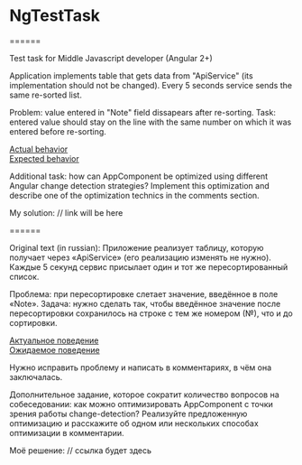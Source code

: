 # NgTestTask

======

Test task for Middle Javascript developer (Angular 2+)

Application implements table that gets data from "ApiService" (its implementation should not be changed). Every 5 seconds service
sends the same re-sorted list.

Problem: value entered in "Note" field dissapears after re-sorting.
Task: entered value should stay on the line with the same number on which it was entered before re-sorting.

<a href="https://mznpk1k6jj.codesandbox.io/" target="_blank">Actual behavior</a>
<br>
<a href="https://734qx193vj.codesandbox.io/" target="_blank">Expected behavior</a>

Additional task: how can AppComponent be optimized using different Angular change detection strategies? Implement this optimization and describe one of the optimization technics in the comments section.

My solution: // link will be here

======

Original text (in russian):
Приложение реализует таблицу, которую получает через «ApiService» (его реализацию изменять не нужно). Каждые 5 секунд сервис присылает один и тот же пересортированный список.

Проблема: при пересортировке слетает значение, введённое в поле «Note».
Задача: нужно сделать так, чтобы введённое значение после пересортировки сохранилось на строке с тем же номером (№), что и до сортировки.

<a href="https://mznpk1k6jj.codesandbox.io/" target="_blank">Актуальное поведение</a>
<br>
<a href="https://734qx193vj.codesandbox.io/" target="_blank">Ожидаемое поведение</a>

Нужно исправить проблему и написать в комментариях, в чём она заключалась.

Дополнительное задание, которое сократит количество вопросов на собеседовании: как можно оптимизировать AppComponent с точки зрения работы change-detection? Реализуйте предложенную оптимизацию и расскажите об одном или нескольких способах оптимизации в комментарии.

Моё решение: // ссылка будет здесь
